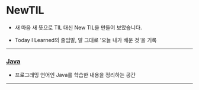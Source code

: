 # NewTIL

- 새 마음 새 뜻으로 TIL 대신 New TIL을 만들어 보았습니다.

- Today I Learned의 줄임말, 말 그대로 '오늘 내가 배운 것'을 기록

----

### [Java](./Java)

- 프로그래밍 언어인 Java를 학습한 내용을 정리하는 공간

---
